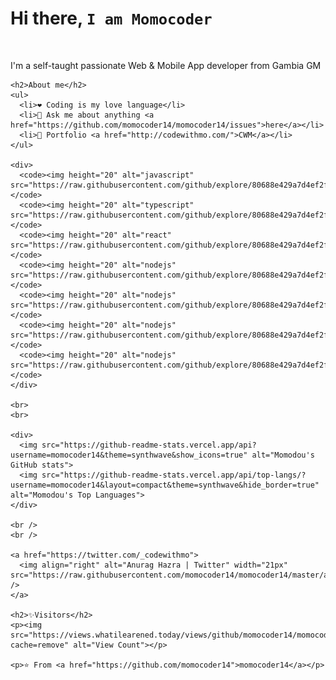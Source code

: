 <!DOCTYPE html>
<html lang="en">
<head>
  <meta charset="UTF-8">
  <meta name="viewport" content="width=device-width, initial-scale=1.0">
  <title>Momocoder's Profile</title>
  <style>
  </style>
</head>
<body>
  <div>
    <h1>Hi there, <code>I am Momocoder</code></h1>
    <br />
    <p>I'm a self-taught passionate Web & Mobile App developer from Gambia GM</p>

    <h2>About me</h2>
    <ul>
      <li>❤️ Coding is my love language</li>
      <li>💬 Ask me about anything <a href="https://github.com/momocoder14/momocoder14/issues">here</a></li>
      <li>💼 Portfolio <a href="http://codewithmo.com/">CWM</a></li>
    </ul>

    <div>
      <code><img height="20" alt="javascript" src="https://raw.githubusercontent.com/github/explore/80688e429a7d4ef2fca1e82350fe8e3517d3494d/topics/javascript/javascript.png"></code>
      <code><img height="20" alt="typescript" src="https://raw.githubusercontent.com/github/explore/80688e429a7d4ef2fca1e82350fe8e3517d3494d/topics/typescript/typescript.png"></code>
      <code><img height="20" alt="react" src="https://raw.githubusercontent.com/github/explore/80688e429a7d4ef2fca1e82350fe8e3517d3494d/topics/react/react.png"></code>
      <code><img height="20" alt="nodejs" src="https://raw.githubusercontent.com/github/explore/80688e429a7d4ef2fca1e82350fe8e3517d3494d/topics/nodejs/nodejs.png"></code>
      <code><img height="20" alt="nodejs" src="https://raw.githubusercontent.com/github/explore/80688e429a7d4ef2fca1e82350fe8e3517d3494d/topics/laravel/laravel.png"></code>
      <code><img height="20" alt="nodejs" src="https://raw.githubusercontent.com/github/explore/80688e429a7d4ef2fca1e82350fe8e3517d3494d/topics/php/php.png"></code>
      <code><img height="20" alt="nodejs" src="https://raw.githubusercontent.com/github/explore/80688e429a7d4ef2fca1e82350fe8e3517d3494d/topics/reactnative/reactnative.png"></code>
    </div>
    
    <br>
    <br>

    <div>
      <img src="https://github-readme-stats.vercel.app/api?username=momocoder14&theme=synthwave&show_icons=true" alt="Momodou's GitHub stats">
      <img src="https://github-readme-stats.vercel.app/api/top-langs/?username=momocoder14&layout=compact&theme=synthwave&hide_border=true" alt="Momodou's Top Languages">
    </div>

    <br />
    <br />

    <a href="https://twitter.com/_codewithmo">
      <img align="right" alt="Anurag Hazra | Twitter" width="21px" src="https://raw.githubusercontent.com/momocoder14/momocoder14/master/assets/twitter.svg" />
    </a>

    <h2>✨Visitors</h2>
    <p><img src="https://views.whatilearened.today/views/github/momocoder14/momocoder14.svg?cache=remove" alt="View Count"></p>

    <p>⭐️ From <a href="https://github.com/momocoder14">momocoder14</a></p>
  </div>
</body>
</html>
